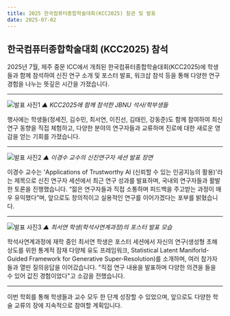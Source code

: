 ```yaml
---
title: 2025 한국컴퓨터종합학술대회(KCC2025) 참관 및 발표
date: 2025-07-02
---
```



## 한국컴퓨터종합학술대회 (KCC2025) 참석

2025년 7월, 제주 중문 ICC에서 개최된 한국컴퓨터종합학술대회(KCC2025)에 학생들과 함께 참석하여 신진 연구 소개 및 포스터 발표, 워크샵 참석 등을 통해 다양한 연구 경험을 나누는 뜻깊은 시간을 가졌습니다.

---


![발표 사진1](KCC2025_All.png)
*▲ KCC2025에 함께 참석한 JBNU 석사/학부생들*

행사에는 학생들(정세진, 김수민, 최서연, 이진선, 김태린, 강동준)도 함께 참여하여 최신 연구 동향을 직접 체험하고, 다양한 분야의 연구자들과 교류하며 진로에 대한 새로운 영감을 얻는 기회를 가졌습니다.

---


![발표 사진2](KCC2025_KSL.png)
*▲ 이경수 교수의 신진연구자 세션 발표 장면*

이경수 교수는 'Applications of Trustworthy AI (신뢰할 수 있는 인공지능의 활용)'라는 제목으로 신진 연구자 세션에서 최근 연구 성과를 발표하며, 국내외 연구자들과 활발한 토론을 진행했습니다. “젊은 연구자들과 직접 소통하며 피드백을 주고받는 과정이 매우 유익했다”며, 앞으로도 창의적이고 실용적인 연구를 이어가겠다는 포부를 밝혔습니다.



---


![발표 사진3](KCC2025_SYC.jpeg)
*▲ 최서연 학생(학석사연계과정)의 포스터 발표 모습*

학석사연계과정에 재학 중인 최서연 학생은 포스터 세션에서 자신의 연구(생성형 초해상도를 위한 통계적 잠재 다양체 유도 프레임워크, Statistical Latent Maniforld-Guided Framework for Generative Super-Resolution)를 소개하며, 여러 참가자들과 열띤 질의응답을 이어갔습니다. "직접 연구 내용을 발표하며 다양한 의견을 들을 수 있어 값진 경험이었다"고 소감을 전했습니다.




---

이번 학회를 통해 학생들과 교수 모두 한 단계 성장할 수 있었으며, 앞으로도 다양한 학술 교류의 장에 지속적으로 참여할 계획입니다.
